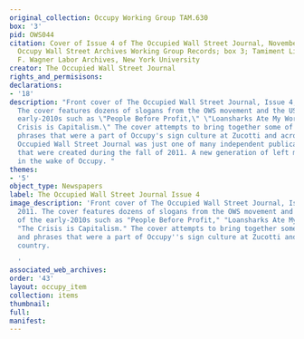 ```yaml
---
original_collection: Occupy Working Group TAM.630
box: '3'
pid: OWS044
citation: Cover of Issue 4 of The Occupied Wall Street Journal, November 2011; TAM.630
  Occupy Wall Street Archives Working Group Records; box 3; Tamiment Library/Robert
  F. Wagner Labor Archives, New York University
creator: The Occupied Wall Street Journal
rights_and_permisisons:
declarations:
- '18'
description: "Front cover of The Occupied Wall Street Journal, Issue 4, November 2011.
  The cover features dozens of slogans from the OWS movement and the US left of the
  early-2010s such as \"People Before Profit,\" \"Loansharks Ate My World,\" and \"The
  Crisis is Capitalism.\" The cover attempts to bring together some of the logos and
  phrases that were a part of Occupy's sign culture at Zucotti and across the country.\n\nThe
  Occupied Wall Street Journal was just one of many independent publications and websites
  that were created during the fall of 2011. A new generation of left media emerged
  in the wake of Occupy. "
themes:
- '5'
object_type: Newspapers
label: The Occupied Wall Street Journal Issue 4
image_description: 'Front cover of The Occupied Wall Street Journal, Issue 4, November
  2011. The cover features dozens of slogans from the OWS movement and the US left
  of the early-2010s such as "People Before Profit," "Loansharks Ate My World," and
  "The Crisis is Capitalism." The cover attempts to bring together some of the logos
  and phrases that were a part of Occupy''s sign culture at Zucotti and across the
  country.

  '
associated_web_archives:
order: '43'
layout: occupy_item
collection: items
thumbnail:
full:
manifest:
---
```

